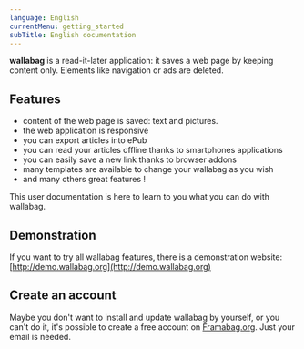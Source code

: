 ```yaml
---
language: English
currentMenu: getting_started
subTitle: English documentation
---
```


**wallabag** is a read-it-later application: it saves a web page by keeping content only. Elements like navigation or ads are deleted.

## Features

* content of the web page is saved: text and pictures. 
* the web application is responsive
* you can export articles into ePub
* you can read your articles offline thanks to smartphones applications
* you can easily save a new link thanks to browser addons
* many templates are available to change your wallabag as you wish
* and many others great features ! 

This user documentation is here to learn to you what you can do with wallabag.

## Demonstration

If you want to try all wallabag features, there is a demonstration website: [http://demo.wallabag.org](http://demo.wallabag.org)

## Create an account

Maybe you don't want to install and update wallabag by yourself, or you can't do it, it's possible to create a free account on [Framabag.org](https://www.framabag.org). Just your email is needed.
